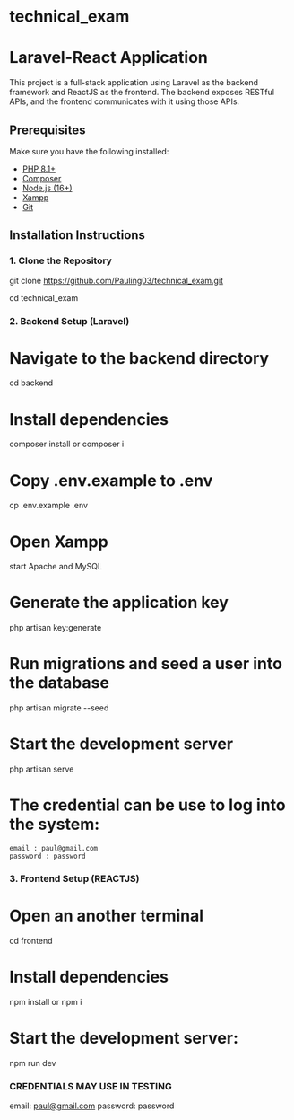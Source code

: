 # technical_exam

# Laravel-React Application

This project is a full-stack application using Laravel as the backend framework and ReactJS as the frontend. The backend exposes RESTful APIs, and the frontend communicates with it using those APIs.

## Prerequisites

Make sure you have the following installed:

- [PHP 8.1+](https://www.php.net/downloads)
- [Composer](https://getcomposer.org/download/)
- [Node.js (16+)](https://nodejs.org/en/download/)
- [Xampp](https://www.apachefriends.org/download.html)
- [Git](https://git-scm.com/)

## Installation Instructions

### 1. Clone the Repository

git clone https://github.com/Pauling03/technical_exam.git

cd technical_exam

### 2. Backend Setup (Laravel)

# Navigate to the backend directory
cd backend

# Install dependencies
composer install or composer i

# Copy .env.example to .env
cp .env.example .env

# Open Xampp
 start Apache and MySQL

# Generate the application key
php artisan key:generate

# Run migrations and seed a user into the database
php artisan migrate --seed

# Start the development server
php artisan serve

# The credential can be use to log into the system:
    email : paul@gmail.com
    password : password

### 3. Frontend Setup (REACTJS)

# Open an another terminal
cd frontend

# Install dependencies
npm install or npm i

# Start the development server:
npm run dev

### CREDENTIALS MAY USE IN TESTING ###
 email: paul@gmail.com
 password: password